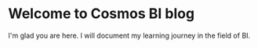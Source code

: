 # Welcome to Cosmos BI blog

I'm glad you are here. I will document my learning journey in the field of BI.
